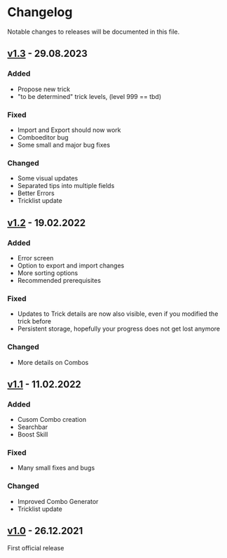 # Changelog

Notable changes to releases will be documented in this file.

## [v1.3] - 29.08.2023

### Added

- Propose new trick
- "to be determined" trick levels, (level 999 == tbd)

### Fixed

- Import and Export should now work
- Comboeditor bug
- Some small and major bug fixes

### Changed

- Some visual updates
- Separated tips into multiple fields
- Better Errors
- Tricklist update


## [v1.2] - 19.02.2022

### Added

- Error screen
- Option to export and import changes
- More sorting options
- Recommended prerequisites

### Fixed

- Updates to Trick details are now also visible, even if you modified the trick before
- Persistent storage, hopefully your progress does not get lost anymore

### Changed

- More details on Combos


## [v1.1] - 11.02.2022

### Added

- Cusom Combo creation
- Searchbar
- Boost Skill

### Fixed

- Many small fixes and bugs

### Changed

- Improved Combo Generator
- Tricklist update

## [v1.0] - 26.12.2021

First official release


[v1.3]: https://github.com/bastislack/highline-freestyle/compare/v1.2...v1.3
[v1.2]: https://github.com/bastislack/highline-freestyle/compare/v1.1...v1.2
[v1.1]: https://github.com/bastislack/highline-freestyle/compare/v1.0...v1.1
[v1.0]: https://github.com/bastislack/highline-freestyle/releases/tag/v1.0
